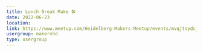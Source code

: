 ```yaml
---
title: Lunch Break Make 🛠️
date: 2022-06-23
location: 
link: https://www.meetup.com/Heidelberg-Makers-Meetup/events/mvqjtsydcjbfc/
usergroup: makershd
type: usergroup
---
```

